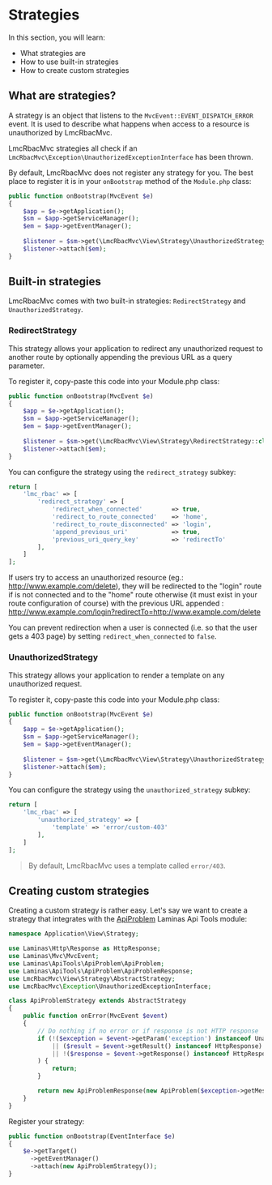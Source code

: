 # Strategies

In this section, you will learn:

* What strategies are
* How to use built-in strategies
* How to create custom strategies

## What are strategies?

A strategy is an object that listens to the `MvcEvent::EVENT_DISPATCH_ERROR` event. It is used to describe what
happens when access to a resource is unauthorized by LmcRbacMvc.

LmcRbacMvc strategies all check if an `LmcRbacMvc\Exception\UnauthorizedExceptionInterface` has been thrown.

By default, LmcRbacMvc does not register any strategy for you. The best place to register it is in your `onBootstrap`
method of the `Module.php` class:

```php
public function onBootstrap(MvcEvent $e)
{
    $app = $e->getApplication();
    $sm = $app->getServiceManager();
    $em = $app->getEventManager();
    
    $listener = $sm->get(\LmcRbacMvc\View\Strategy\UnauthorizedStrategy::class);
    $listener->attach($em);
}
```

## Built-in strategies

LmcRbacMvc comes with two built-in strategies: `RedirectStrategy` and `UnauthorizedStrategy`.

### RedirectStrategy

This strategy allows your application to redirect any unauthorized request to another route by optionally appending the previous
URL as a query parameter.

To register it, copy-paste this code into your Module.php class:

```php
public function onBootstrap(MvcEvent $e)
{
    $app = $e->getApplication();
    $sm = $app->getServiceManager();
    $em = $app->getEventManager();
    
    $listener = $sm->get(\LmcRbacMvc\View\Strategy\RedirectStrategy::class);
    $listener->attach($em);
}
```

You can configure the strategy using the `redirect_strategy` subkey:

```php
return [
    'lmc_rbac' => [
        'redirect_strategy' => [
            'redirect_when_connected'        => true,
            'redirect_to_route_connected'    => 'home',
            'redirect_to_route_disconnected' => 'login',
            'append_previous_uri'            => true,
            'previous_uri_query_key'         => 'redirectTo'
        ],
    ]
];
```

If users try to access an unauthorized resource (eg.: http://www.example.com/delete), they will be
redirected to the "login" route if is not connected and to the "home" route otherwise (it must exist in your route configuration
of course) with the previous URL appended : http://www.example.com/login?redirectTo=http://www.example.com/delete

You can prevent redirection when a user is connected (i.e. so that the user gets a 403 page) by setting `redirect_when_connected` to `false`.

### UnauthorizedStrategy

This strategy allows your application to render a template on any unauthorized request.

To register it, copy-paste this code into your Module.php class:

```php
public function onBootstrap(MvcEvent $e)
{
    $app = $e->getApplication();
    $sm = $app->getServiceManager();
    $em = $app->getEventManager();
    
    $listener = $sm->get(\LmcRbacMvc\View\Strategy\UnauthorizedStrategy::class);
    $listener->attach($em);
}
```

You can configure the strategy using the `unauthorized_strategy` subkey:

```php
return [
    'lmc_rbac' => [
        'unauthorized_strategy' => [
            'template' => 'error/custom-403'
        ],
    ]
];
```

> By default, LmcRbacMvc uses a template called `error/403`.

## Creating custom strategies

Creating a custom strategy is rather easy. Let's say we want to create a strategy that integrates with
the [ApiProblem](https://github.com/laminas-api-tools/api-tools-api-problem) Laminas Api Tools module:

```php
namespace Application\View\Strategy;

use Laminas\Http\Response as HttpResponse;
use Laminas\Mvc\MvcEvent;
use Laminas\ApiTools\ApiProblem\ApiProblem;
use Laminas\ApiTools\ApiProblem\ApiProblemResponse;
use LmcRbacMvc\View\Strategy\AbstractStrategy;
use LmcRbacMvc\Exception\UnauthorizedExceptionInterface;

class ApiProblemStrategy extends AbstractStrategy
{
    public function onError(MvcEvent $event)
    {
        // Do nothing if no error or if response is not HTTP response
        if (!($exception = $event->getParam('exception') instanceof UnauthorizedExceptionInterface)
            || ($result = $event->getResult() instanceof HttpResponse)
            || !($response = $event->getResponse() instanceof HttpResponse)
        ) {
            return;
        }

        return new ApiProblemResponse(new ApiProblem($exception->getMessage()));
    }
}
```

Register your strategy:

```php
public function onBootstrap(EventInterface $e)
{
    $e->getTarget()
      ->getEventManager()
      ->attach(new ApiProblemStrategy());
}
```
